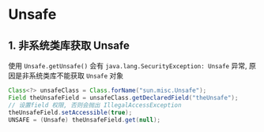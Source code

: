 # Unsafe

## 1. 非系统类库获取 Unsafe

使用 ```Unsafe.getUnsafe()``` 会有 `java.lang.SecurityException: Unsafe` 异常, 原因是非系统类库不能获取 `Unsafe` 对象

```java
Class<?> unsafeClass = Class.forName("sun.misc.Unsafe");
Field theUnsafeField = unsafeClass.getDeclaredField("theUnsafe");
// 设置field 权限, 否则会抛出 IllegalAccessException
theUnsafeField.setAccessible(true);
UNSAFE = (Unsafe) theUnsafeField.get(null);
```



